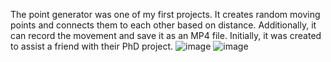 The point generator was one of my first projects. It creates random moving points and connects them to each other based on distance. 
Additionally, it can record the movement and save it as an MP4 file. Initially, it was created to assist a friend with their PhD project.
![image](https://github.com/Mhammadalhaj/Point_generator/assets/80408086/7ad31089-bb93-42c0-8058-3f15f0aa5af2)
![image](https://github.com/Mhammadalhaj/Point_generator/assets/80408086/98309b59-82b2-40b2-86e9-fb5685527b86)
